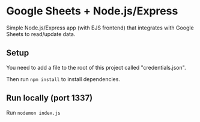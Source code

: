 # Google Sheets + Node.js/Express
Simple Node.js/Express app (with EJS frontend) that integrates with Google Sheets to read/update data.

## Setup
You need to add a file to the root of this project called "credentials.json". 

Then run `npm install` to install dependencies.

## Run locally (port 1337)
Run `nodemon index.js`
